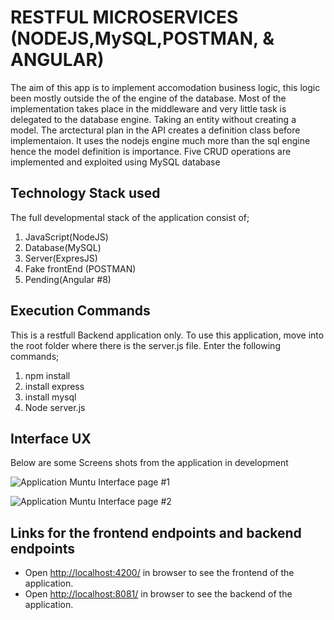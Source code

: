 # RESTFUL MICROSERVICES (NODEJS,MySQL,POSTMAN, & ANGULAR)

The aim of this app is to implement accomodation business logic, this logic been mostly outside the of the engine of the database. Most of the implementation takes place in the middleware and very little task is delegated to the database engine. Taking an entity without creating a model. The arctectural plan in the API creates a definition class before implementaion. It uses the nodejs engine much more than the sql engine hence the model definition is importance. Five CRUD operations are implemented and exploited using MySQL database

## Technology Stack used

The full developmental stack of the application consist of;
1. JavaScript(NodeJS)
2. Database(MySQL)
3. Server(ExpresJS)
4. Fake frontEnd (POSTMAN)
5. Pending(Angular #8)

## Execution Commands

This is a restfull Backend application only. To use this application, move into the root folder where there is the server.js file. Enter the following commands;
  
  1. npm install
  2. install express
  3. install mysql
  4. Node server.js

## Interface UX

 Below are some Screens shots from the application in development

![ Application Muntu Interface page #1 ](https://github.com/LINOSNCHENA/NodeAPI-Present-Mysql-Model-Implemented/blob/master/page1.png)

![ Application Muntu Interface page #2 ](https://github.com/LINOSNCHENA/NodeAPI-Present-Mysql-Model-Implemented/blob/master/page2.png)

## Links for the frontend endpoints and backend endpoints

- Open [http://localhost:4200/](http://localhost:4200/) in browser to see the frontend of the application.
- Open [http://localhost:8081/](http://localhost:8081/) in browser to see the backend of the application.
